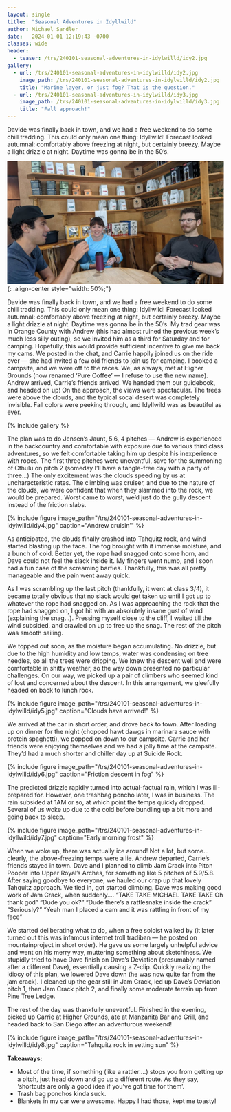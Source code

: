 ```yaml
---
layout: single
title:  "Seasonal Adventures in Idyllwild"
author: Michael Sandler
date:   2024-01-01 12:19:43 -0700
classes: wide
header:
  - teaser: /trs/240101-seasonal-adventures-in-idylwilld/idy2.jpg
gallery:
  - url: /trs/240101-seasonal-adventures-in-idylwilld/idy2.jpg
    image_path: /trs/240101-seasonal-adventures-in-idylwilld/idy2.jpg
    title: "Marine layer, or just fog? That is the question."
  - url: /trs/240101-seasonal-adventures-in-idylwilld/idy3.jpg
    image_path: /trs/240101-seasonal-adventures-in-idylwilld/idy3.jpg
    title: "Fall approach!"
---
```


Davide was finally back in town, and we had a free weekend to do some chill tradding. This could only mean one thing: Idyllwild! Forecast looked autumnal: comfortably above freezing at night, but certainly breezy. Maybe a light drizzle at night. Daytime was gonna be in the 50’s.

![gang at higher grounds](/trs/240101-seasonal-adventures-in-idylwilld/idy1.jpg){: .align-center style="width: 50%;"}


Davide was finally back in town, and we had a free weekend to do some chill tradding. This could only mean one thing: Idyllwild! Forecast looked autumnal: comfortably above freezing at night, but certainly breezy. Maybe a light drizzle at night. Daytime was gonna be in the 50’s.
My trad gear was in Orange County with Andrew (this had almost ruined the previous week’s much less silly outing), so we invited him as a third for Saturday and for camping. Hopefully, this would provide sufficient incentive to give me back my cams. We posted in the chat, and Carrie happily joined us on the ride over — she had invited a few old friends to join us for camping. I booked a campsite, and we were off to the races. We, as always, met at Higher Grounds (now renamed ‘Pure Coffee’ — I refuse to use the new name). Andrew arrived, Carrie’s friends arrived. We handed them our guidebook, and headed on up! On the approach, the views were spectacular. The trees were above the clouds, and the typical socal desert was completely invisible. Fall colors were peeking through, and Idyllwild was as beautiful as ever.

{% include gallery %}

The plan was to do Jensen’s Jaunt, 5.6, 4 pitches — Andrew is experienced in the backcountry and comfortable with exposure due to various third class adventures, so we felt comfortable taking him up despite his inexperience with ropes. The first three pitches were uneventful, save for the summoning of Cthulu on pitch 2 (someday I’ll have a tangle-free day with a party of three…) The only excitement was the clouds speeding by us at uncharacteristic rates. The climbing was cruiser, and due to the nature of the clouds, we were confident that when they slammed into the rock, we would be prepared. Worst came to worst, we’d just do the gully descent instead of the friction slabs.

{% include figure image_path="/trs/240101-seasonal-adventures-in-idylwilld/idy4.jpg" caption="Andrew cruisin’" %}

As anticipated, the clouds finally crashed into Tahquitz rock, and wind started blasting up the face. The fog brought with it immense moisture, and a bunch of cold. Better yet, the rope had snagged onto some horn, and Dave could not feel the slack inside it. My fingers went numb, and I soon had a fun case of the screaming barfies. Thankfully, this was all pretty manageable and the pain went away quick.

As I was scrambling up the last pitch (thankfully, it went at class 3/4), it became totally obvious that no slack would get taken up until I got up to whatever the rope had snagged on. As I was approaching the rock that the rope had snagged on, I got hit with an absolutely insane gust of wind (explaining the snag…). Pressing myself close to the cliff, I waited till the wind subsided, and crawled on up to free up the snag. The rest of the pitch was smooth sailing.

We topped out soon, as the moisture began accumulating. No drizzle, but due to the high humidity and low temps, water was condensing on tree needles, so all the trees were dripping. We knew the descent well and were comfortable in shitty weather, so the way down presented no particular challenges. On our way, we picked up a pair of climbers who seemed kind of lost and concerned about the descent. In this arrangement, we gleefully headed on back to lunch rock.

{% include figure image_path="/trs/240101-seasonal-adventures-in-idylwilld/idy5.jpg" caption="Clouds have arrived!" %}

We arrived at the car in short order, and drove back to town. After loading up on dinner for the night (chopped hawt dawgs in marinara sauce with protein spaghetti), we popped on down to our campsite. Carrie and her friends were enjoying themselves and we had a jolly time at the campsite. They’d had a much shorter and chiller day up at Suicide Rock.

{% include figure image_path="/trs/240101-seasonal-adventures-in-idylwilld/idy6.jpg" caption="Friction descent in fog" %}


The predicted drizzle rapidly turned into actual-factual rain, which I was ill-prepared for. However, one trashbag poncho later, I was in business. The rain subsided at 1AM or so, at which point the temps quickly dropped. Several of us woke up due to the cold before bundling up a bit more and going back to sleep.

{% include figure image_path="/trs/240101-seasonal-adventures-in-idyllwild/idy7.jpg" caption="Early morning frost" %}

When we woke up, there was actually ice around! Not a lot, but some… clearly, the above-freezing temps were a lie. Andrew departed, Carrie’s friends stayed in town. Dave and I planned to climb Jam Crack into Piton Pooper into Upper Royal’s Arches, for something like 5 pitches of 5.9/5.8. After saying goodbye to everyone, we hauled our crap up that lovely Tahquitz approach. We tied in, got started climbing. Dave was making good work of Jam Crack, when suddenly…. “TAKE TAKE MICHAEL TAKE TAKE Oh thank god” “Dude you ok?” “Dude there’s a rattlesnake inside the crack” “Seriously?” “Yeah man I placed a cam and it was rattling in front of my face”

We started deliberating what to do, when a free soloist walked by (it later turned out this was infamous internet troll tradiban — he posted on mountainproject in short order). He gave us some largely unhelpful advice and went on his merry way, muttering something about sketchiness. We stupidly tried to have Dave finish on Dave’s Deviation (presumably named after a different Dave), essentially causing a Z-clip. Quickly realizing the idiocy of this plan, we lowered Dave down (he was now quite far from the jam crack). I cleaned up the gear still in Jam Crack, led up Dave’s Deviation pitch 1, then Jam Crack pitch 2, and finally some moderate terrain up from Pine Tree Ledge.

The rest of the day was thankfully uneventful. Finished in the evening, picked up Carrie at Higher Grounds, ate at Manzanita Bar and Grill, and headed back to San Diego after an adventurous weekend!

{% include figure image_path="/trs/240101-seasonal-adventures-in-idylwilld/idy8.jpg" caption="Tahquitz rock in setting sun" %}

**Takeaways:**
- Most of the time, if something (like a rattler….) stops you from getting up a pitch, just head down and go up a different route. As they say, ‘shortcuts are only a good idea if you’ve got time for them’.
- Trash bag ponchos kinda suck.
- Blankets in my car were awesome. Happy I had those, kept me toasty!
